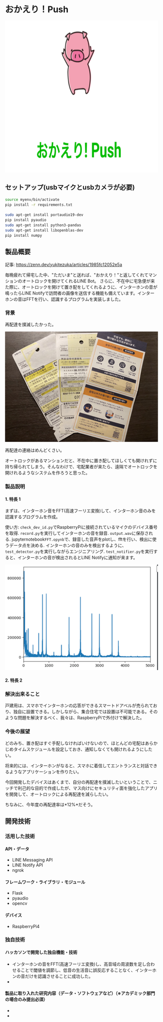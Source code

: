 # おかえり！Push
<img src="images/main.png" alt="altテキスト" width="800" height="500">

## セットアップ(usbマイクとusbカメラが必要)
```bash
source myenv/bin/activate
pip install -r requirements.txt

sudo apt-get install portaudio19-dev
pip install pyaudio
sudo apt-get install python3-pandas
sudo apt-get install libopenblas-dev
pip install numpy
```

## 製品概要

記事:
https://zenn.dev/yukitezuka/articles/1985fc12052e5a

毎晩疲れて帰宅した中、"ただいま"と送れば、"おかえり！"と返してくれてマンションのオートロックを開けてくれるLINE Bot。
さらに、不在中に宅急便が来た際に、オートロックを開けて置き配をしてくれるように、インターホンの音が鳴ったらLINE Notifyで訪問者の画像を送信する機能も備えています。インターホンの音はFFTを行い、認識するプログラムを実装しました。

### 背景
再配達を撲滅したかった。

![altテキスト](images/IMG_0091.jpg)

再配達の連絡はめんどくさい。

オートロックがあるマンションだと、不在中に置き配してほしくても開けれずに持ち帰られてしまう。そんなわけで、宅配業者が来たら、遠隔でオートロックを開けれるようなシステムを作ろうと思った。


### 製品説明

#### 1. 特長 1

まずは、インターホン音をFFT(高速フーリエ変換)して、インターホン音のみを認識するプログラムを作成。

使い方: `check_dev_id.py`でRaspberryPiに接続されているマイクのデバイス番号を取得.
`record.py`を実行してインターホンの音を録音. `output.wav`に保存される.
jupyternotebook`FFT.opynb`で、録音した音声をplotし、fftを行い、検出に使うデータ点を決める.
インターホンの音のみを検出するように、`test_detector.py`を実行しながらエンジニアリング.
`test_notifier.py`を実行すると、インターホンの音が検出されるとLINE Notifyに通知が来ます。

![altテキスト](images/fft.png)


#### 2. 特長 2


### 解決出来ること

戸建用は、スマホでインターホンの応答ができるスマートドアベルが売られており、独自に設置できる。しかしながら、集合住宅では設置は不可能である。そのような問題を解決するべく、我々は、RaspberryPiで外付けで解決した。

### 今後の展望

どのみち、置き配はすぐ手配しなければいけないので、ほとんどの宅配はあらかじめタイムスケジュールを設定しておき、通知しなくても開けれるようにしたい。

将来的には、インターホンがなると、スマホに着信してエントランスと対話できるようなアプリケーションを作りたい。

今回開発したデバイスはあくまで、自分の再配達を撲滅したいということで、ニッチで利己的な目的で作成したが、マス向けにセキュリティ面を強化したアプリを開発して、オートロックによる再配達を減らしたい。

ちなみに、今年度の再配達率は*12%*だそう。

## 開発技術

### 活用した技術

#### API・データ

- LINE Messaging API
- LINE Notify API
- ngrok

#### フレームワーク・ライブラリ・モジュール

- Flask
- pyaudio
- opencv

#### デバイス

- RaspberryPi4

### 独自技術

#### ハッカソンで開発した独自機能・技術

- インターホンの音をFFT(高速フーリエ変換)し、高音域の周波数を足し合わせることで閾値を調節し、低音の生活音に誤反応することなく、インターホンの音だけを認識させることに成功した。
- 

#### 製品に取り入れた研究内容（データ・ソフトウェアなど）（※アカデミック部門の場合のみ提出必須）

-
-

### 


